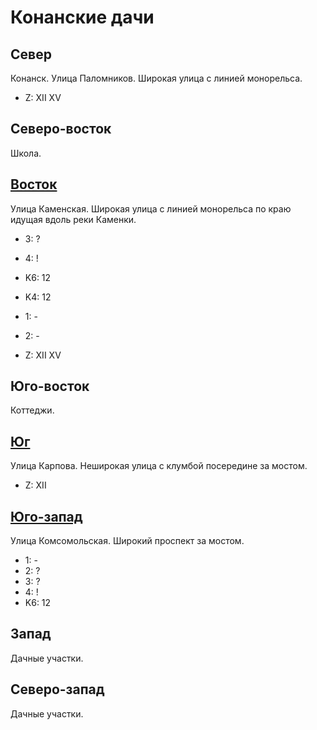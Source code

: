 # Конанские дачи

## Север

Конанск.
Улица Паломников.
Широкая улица с линией монорельса.

* Z:    XII XV

## Северо-восток

Школа.

## [Восток](./10545020.md)

Улица Каменская.
Широкая улица с линией монорельса по краю идущая вдоль реки Каменки.

* 3:    ?
* 4:    !

* K6:   12
* K4:   12
* 1:    -
* 2:    -

* Z:    XII XV

## Юго-восток

Коттеджи.

## [Юг](./10540045.md)

Улица Карпова.
Неширокая улица с клумбой посередине за мостом.

* Z:    XII

## [Юго-запад](./10520040.md)

Улица Комсомольская.
Широкий проспект за мостом.

* 1:    -
* 2:    ?
* 3:    ?
* 4:    !
* K6:   12

## Запад

Дачные участки.

## Северо-запад

Дачные участки.
